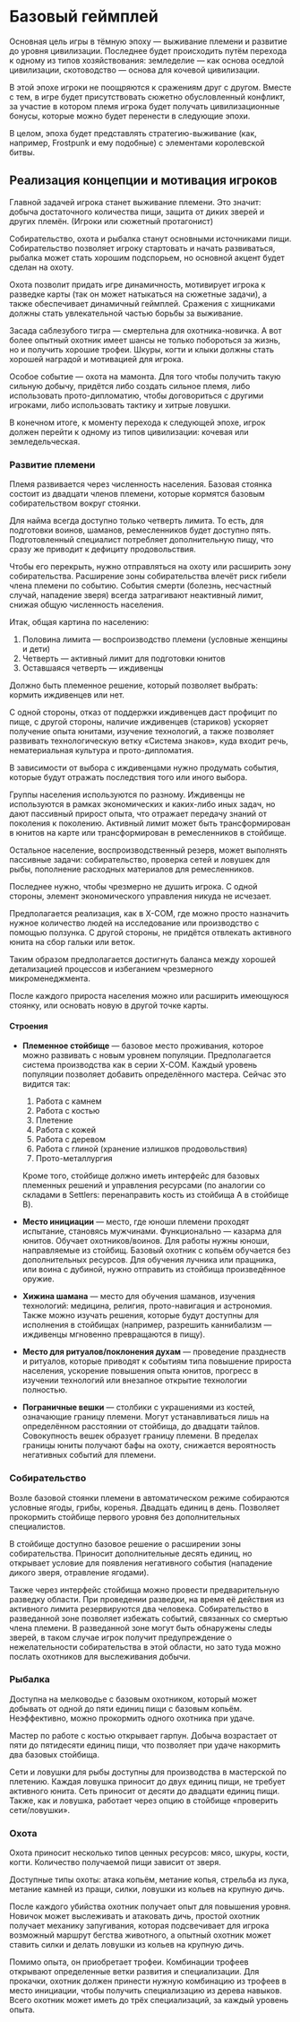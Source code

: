 # Базовый геймплей

Основная цель игры в тёмную эпоху — выживание племени и развитие до уровня цивилизации. Последнее будет происходить путём перехода к одному из типов хозяйствования: земледелие — как основа оседлой цивилизации, скотоводство — основа для кочевой цивилизации.

В этой эпохе игроки не поощряются к сражениям друг с другом. Вместе с тем, в игре будет присутствовать сюжетно обусловленный конфликт, за участие в котором племя игрока будет получать цивилизационные бонусы, которые можно будет перенести в следующие эпохи.

В целом, эпоха будет представлять стратегию-выживание (как, например, Frostpunk и ему подобные) с элементами королевской битвы.

## Реализация концепции и мотивация игроков

Главной задачей игрока станет выживание племени. Это значит: добыча достаточного количества пищи, защита от диких зверей и других племён. (Игроки или сюжетный протагонист)

Собирательство, охота и рыбалка станут основными источниками пищи. Собирательство позволяет игроку стартовать и начать развиваться, рыбалка может стать хорошим подспорьем, но основной акцент будет сделан на охоту.

Охота позволит придать игре динамичность, мотивирует игрока к разведке карты (так он может натыкаться на сюжетные задачи), а также обеспечивает динамичный геймплей. Сражения с хищниками должны стать увлекательной частью борьбы за выживание.

Засада саблезубого тигра — смертельна для охотника-новичка. А вот более опытный охотник имеет шансы не только побороться за жизнь, но и получить хорошие трофеи. Шкуры, когти и клыки должны стать хорошей наградой и мотивацией для игрока.

Особое событие — охота на мамонта. Для того чтобы получить такую сильную добычу, придётся либо создать сильное племя, либо использовать прото-дипломатию, чтобы договориться с другими игроками, либо использовать тактику и хитрые ловушки.

В конечном итоге, к моменту перехода к следующей эпохе, игрок должен перейти к одному из типов цивилизации: кочевая или земледельческая.

### Развитие племени

Племя развивается через численность населения. Базовая стоянка состоит из двадцати членов племени, которые кормятся базовым собирательством вокруг стоянки.

Для найма всегда доступно только четверть лимита. То есть, для подготовки воинов, шаманов, ремесленников будет доступно пять. Подготовленный специалист потребляет дополнительную пищу, что сразу же приводит к дефициту продовольствия.

Чтобы его перекрыть, нужно отправляться на охоту или расширить зону собирательства. Расширение зоны собирательства влечёт риск гибели члена племени по событию. События смерти (болезнь, несчастный случай, нападение зверя) всегда затрагивают неактивный лимит, снижая общую численность населения.

Итак, общая картина по населению:

1. Половина лимита — воспроизводство племени (условные женщины и дети)
2. Четверть — активный лимит для подготовки юнитов
3. Оставшаяся четверть — иждивенцы

Должно быть племенное решение, который позволяет выбрать: кормить иждивенцев или нет.

С одной стороны, отказ от поддержки иждивенцев даст профицит по пище, с другой стороны, наличие иждивенцев (стариков) ускоряет получение опыта юнитами, изучение технологий, а также позволяет развивать технологическую ветку «Система знаков», куда входит речь, нематериальная культура и прото-дипломатия.

В зависимости от выбора с иждивенцами нужно продумать события, которые будут отражать последствия того или иного выбора. 

Группы населения используются по разному. Иждивенцы не используются в рамках экономических и каких-либо иных задач, но дают пассивный прирост опыта, что отражает передачу знаний от поколения к поколению. Активный лимит может быть трансформирован в юнитов на карте или трансформирован в ремесленников в стойбище.

Остальное население, воспроизводственный резерв, может выполнять пассивные задачи: собирательство, проверка сетей и ловушек для рыбы, пополнение расходных материалов для ремесленников.

Последнее нужно, чтобы чрезмерно не душить игрока. С одной стороны, элемент экономического управления никуда не исчезает.

Предполагается реализация, как в X-COM, где можно просто назначить нужное количество людей на исследование или производство с помощью ползунка. С другой стороны, не придётся отвлекать активного юнита на сбор гальки или веток.

Таким образом предполагается достигнуть баланса между хорошей детализацией процессов и избеганием чрезмерного микроменеджмента. 

После каждого прироста населения можно или расширить имеющуюся стоянку, или основать новую в другой точке карты. 

#### Строения

- **Племенное стойбище** — базовое место проживания, которое можно развивать с новым уровнем популяции. Предполагается система производства как в серии X-COM. Каждый уровень популяции позволяет добавить определённого мастера. Сейчас это видится так:
    1. Работа с камнем
    2. Работа с костью
    3. Плетение
    4. Работа с кожей
    5. Работа с деревом
    6. Работа с глиной (хранение излишков продовольствия)
    7. Прото-металлургия

  Кроме того, стойбище должно иметь интерфейс для базовых племенных решений и управления ресурсами (по аналогии со складами в Settlers: перенаправить кость из стойбища A в стойбище B).

- **Место инициации** — место, где юноши племени проходят испытание, становясь мужчинами. Функционально — казарма для юнитов. Обучает охотников/воинов. Для работы нужны юноши, направляемые из стойбищ. Базовый охотник с копьём обучается без дополнительных ресурсов. Для обучения лучника или пращника, или воина с дубиной, нужно отправить из стойбища произведённое оружие.

- **Хижина шамана** — место для обучения шаманов, изучения технологий: медицина, религия, прото-навигация и астрономия. Также можно изучать решения, которые будут доступны для исполнения в стойбищах (например, разрешить каннибализм — иждивенцы мгновенно превращаются в пищу).

- **Место для ритуалов/поклонения духам** — проведение празднеств и ритуалов, которые приводят к событиям типа повышение прироста населения, ускорение повышения опыта юнитов, прогресс в изучении технологий или внезапное открытие технологии полностью.

- **Пограничные вешки** — столбики с украшениями из костей, означающие границу племени. Могут устанавливаться лишь на определённом расстоянии от стойбища, до двадцати тайлов. Совокупность вешек образует границу племени. В пределах границы юниты получают бафы на охоту, снижается вероятность негативных событий для племени.

### Собирательство

Возле базовой стоянки племени в автоматическом режиме собираются условные ягоды, грибы, коренья. Двадцать единиц в день. Позволяет прокормить стойбище первого уровня без дополнительных специалистов.

В стойбище доступно базовое решение о расширении зоны собирательства. Приносит дополнительные десять единиц, но открывает условие для появления негативного события (нападение дикого зверя, отравление ягодами).

Также через интерфейс стойбища можно провести предварительную разведку области. При проведении разведки, на время её действия из активного лимита резервируются два человека. Собирательство в разведанной зоне позволяет избежать событий, связанных со смертью члена племени. В разведанной зоне могут быть обнаружены следы зверей, в таком случае игрок получит предупреждение о нежелательности собирательства в этой области, но зато туда можно послать охотников для выслеживания добычи.

### Рыбалка

Доступна на мелководье с базовым охотником, который может добывать от одной до пяти единиц пищи с базовым копьём. Неэффективно, можно прокормить одного охотника при удаче.

Мастер по работе с костью открывает гарпун. Добыча возрастает от пяти до пятидесяти единиц пищи, что позволяет при удаче накормить два базовых стойбища.

Сети и ловушки для рыбы доступны для производства в мастерской по плетению. Каждая ловушка приносит до двух единиц пищи, не требует активного юнита. Сеть приносит от десяти до двадцати единиц пищи. Также, как и ловушка, работает через опцию в стойбище «проверить сети/ловушки».

### Охота

Охота приносит несколько типов ценных ресурсов: мясо, шкуры, кости, когти. Количество получаемой пищи зависит от зверя.

Доступные типы охоты: атака копьём, метание копья, стрельба из лука, метание камней из пращи, силки, ловушки из кольев на крупную дичь.

После каждого убийства охотник получает опыт для повышения уровня. Новичок может выслеживать и атаковать дичь, простой охотник получает механику запугивания, которая подсвечивает для игрока возможный маршрут бегства животного, а опытный охотник может ставить силки и делать ловушки из кольев на крупную дичь.

Помимо опыта, он приобретает трофеи. Комбинации трофеев открывают определенные ветки развития и специализации. Для прокачки, охотник должен принести нужную комбинацию из трофеев в место инициации, чтобы получить специализацию из дерева навыков. Всего охотник может иметь до трёх специализаций, за каждый уровень опыта. 
